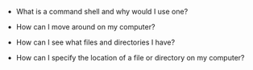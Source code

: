 - What is a command shell and why would I use one?

- How can I move around on my computer?
- How can I see what files and directories I have?
- How can I specify the location of a file or directory on my computer?